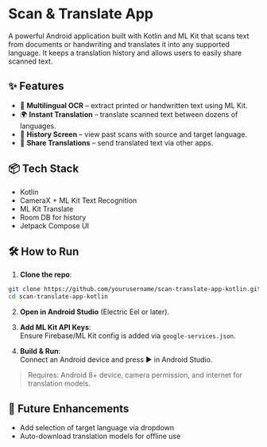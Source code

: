 # Scan & Translate App

A powerful Android application built with Kotlin and ML Kit that scans text from documents or handwriting and translates it into any supported language. It keeps a translation history and allows users to easily share scanned text.

## ✨ Features

- 📄 **Multilingual OCR** – extract printed or handwritten text using ML Kit.
- 🌍 **Instant Translation** – translate scanned text between dozens of languages.
- 🧭 **History Screen** – view past scans with source and target language.
- 🔗 **Share Translations** – send translated text via other apps.

## 📦 Tech Stack

- Kotlin  
- CameraX + ML Kit Text Recognition  
- ML Kit Translate  
- Room DB for history  
- Jetpack Compose UI  

## 🛠️ How to Run

1. **Clone the repo**:  
```bash
git clone https://github.com/yourusername/scan-translate-app-kotlin.git
cd scan-translate-app-kotlin
```

2. **Open in Android Studio** (Electric Eel or later).

3. **Add ML Kit API Keys**:  
   Ensure Firebase/ML Kit config is added via `google-services.json`.

4. **Build & Run**:  
   Connect an Android device and press ▶️ in Android Studio.

> Requires: Android 8+ device, camera permission, and internet for translation models.

## 🧩 Future Enhancements

- Add selection of target language via dropdown  
- Auto-download translation models for offline use